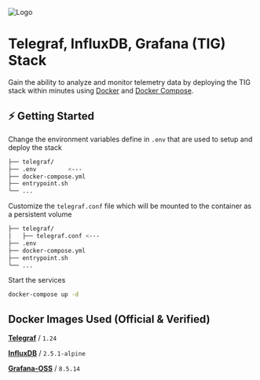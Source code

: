 
![Logo](https://user-images.githubusercontent.com/64506580/159311466-f720a877-6c76-403a-904d-134addbd6a86.png)

# Telegraf, InfluxDB, Grafana (TIG) Stack

Gain the ability to analyze and monitor telemetry data by deploying the TIG stack within minutes using [Docker](https://docs.docker.com/engine/install/) and [Docker Compose](https://docs.docker.com/compose/install/).

## ⚡️ Getting Started

Change the environment variables define in `.env` that are used to setup and deploy the stack

```bash
├── telegraf/
├── .env         <---
├── docker-compose.yml
├── entrypoint.sh
└── ...
```

Customize the `telegraf.conf` file which will be mounted to the container as a persistent volume

```bash
├── telegraf/
│   ├── telegraf.conf <---
├── .env
├── docker-compose.yml
├── entrypoint.sh
└── ...
```

Start the services

```bash
docker-compose up -d
```

## Docker Images Used (Official & Verified)

[**Telegraf**](https://hub.docker.com/_/telegraf) / `1.24`

[**InfluxDB**](https://hub.docker.com/_/influxdb) / `2.5.1-alpine`

[**Grafana-OSS**](https://hub.docker.com/r/grafana/grafana-oss) / `8.5.14`
